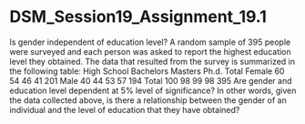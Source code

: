 # DSM_Session19_Assignment_19.1

Is gender independent of education level? A random sample of 395 people were surveyed and each person
was asked to report the highest education level they obtained. The data that resulted from the survey is summarized in the following table:
High School Bachelors Masters Ph.d. Total
Female 60 54 46 41 201
Male 40 44 53 57 194
Total 100 98 99 98 395
Are gender and education level dependent at 5% level of significance? In other words, given the data collected above, is there a relationship between the gender of an individual and the level of education that they have obtained?
